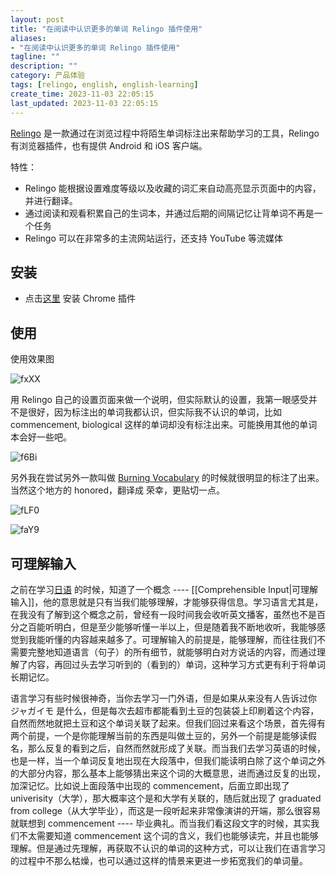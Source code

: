 ```yaml
---
layout: post
title: "在阅读中认识更多的单词 Relingo 插件使用"
aliases:
- "在阅读中认识更多的单词 Relingo 插件使用"
tagline: ""
description: ""
category: 产品体验
tags: [relingo, english, english-learning]
create_time: 2023-11-03 22:05:15
last_updated: 2023-11-03 22:05:15
---
```


[Relingo](https://relingo.net/zh/index) 是一款通过在浏览过程中将陌生单词标注出来帮助学习的工具，Relingo 有浏览器插件，也有提供 Android 和 iOS 客户端。

特性：

- Relingo 能根据设置难度等级以及收藏的词汇来自动高亮显示页面中的内容，并进行翻译。
- 通过阅读和观看积累自己的生词本，并通过后期的间隔记忆让背单词不再是一个任务
- Relingo 可以在非常多的主流网站运行，还支持 YouTube 等流媒体

## 安装

- 点击[这里](https://chrome.google.com/webstore/detail/relingo-master-words-from/dpphkcfmnbkdpmgneljgdhfnccnhmfig) 安装 Chrome 插件

## 使用

使用效果图

![fxXX](https://photo.einverne.info/images/2023/11/03/fxXX.png)

用 Relingo 自己的设置页面来做一个说明，但实际默认的设置，我第一眼感受并不是很好，因为标注出的单词我都认识，但实际我不认识的单词，比如 commencement, biological 这样的单词却没有标注出来。可能换用其他的单词本会好一些吧。

![f6Bi](https://photo.einverne.info/images/2023/11/03/f6Bi.png)

另外我在尝试另外一款叫做 [Burning Vocabulary](https://chrome.google.com/webstore/detail/burning-vocabulary-learn/ljfjnlcnpmabfcgcmffkmgainghokdpl) 的时候就很明显的标注了出来。当然这个地方的 honored，翻译成 荣幸，更贴切一点。

![fLF0](https://photo.einverne.info/images/2023/11/03/fLF0.png)

![faY9](https://photo.einverne.info/images/2023/11/03/faY9.png)

## 可理解输入

之前在学习[日语](https://japanese-learning-notes.einverne.info/) 的时候，知道了一个概念 ---- [[Comprehensible Input|可理解输入]]，他的意思就是只有当我们能够理解，才能够获得信息。学习语言尤其是，在我没有了解到这个概念之前，曾经有一段时间我会收听英文播客，虽然也不是百分之百能听明白，但是至少能够听懂一半以上，但是随着我不断地收听，我能够感觉到我能听懂的内容越来越多了。可理解输入的前提是，能够理解，而往往我们不需要完整地知道语言（句子）的所有细节，就能够明白对方说话的内容，而通过理解了内容，再回过头去学习听到的（看到的）单词，这种学习方式更有利于将单词长期记忆。

语言学习有些时候很神奇，当你去学习一门外语，但是如果从来没有人告诉过你 ジャガイモ 是什么，但是每次去超市都能看到土豆的包装袋上印刷着这个内容，自然而然地就把土豆和这个单词关联了起来。但我们回过来看这个场景，首先得有两个前提，一个是你能理解当前的东西是叫做土豆的，另外一个前提是能够读假名，那么反复的看到之后，自然而然就形成了关联。而当我们去学习英语的时候，也是一样，当一个单词反复地出现在大段落中，但我们能读明白除了这个单词之外的大部分内容，那么基本上能够猜出来这个词的大概意思，进而通过反复的出现，加深记忆。比如说上面段落中出现的 commencement，后面立即出现了 univerisity（大学），那大概率这个是和大学有关联的，随后就出现了 graduated from college（从大学毕业），而这是一段听起来非常像演讲的开端，那么很容易就联想到 commencement ---- 毕业典礼。而当我们看这段文字的时候，其实我们不太需要知道 commencement 这个词的含义，我们也能够读完，并且也能够理解。但是通过先理解，再获取不认识的单词的这种方式，可以让我们在语言学习的过程中不那么枯燥，也可以通过这样的情景来更进一步拓宽我们的单词量。

